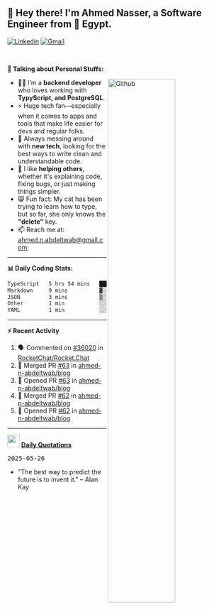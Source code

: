<!-- Your title -->
## 👋 Hey there! I'm Ahmed Nasser, a Software Engineer from 🚀 Egypt.
<!-- Your badges
You can use the website to generate badges: https://shields.io/
-->

[![Linkedin](https://img.shields.io/badge/-LinkedIn-blue?style=flat&logo=Linkedin&logoColor=white)](https://www.linkedin.com/in/ahmed-n-abdeltwab/)
[![Gmail](https://img.shields.io/badge/-Gmail-c14438?style=flat&logo=Gmail&logoColor=white)](mailto:ahmed.n.abdeltwab+githubProfile1@gmail.com)

&nbsp;

<!-- Talking about you -->
**🚀 Talking about Personal Stuffs:**

<!-- Any image aligned to the right. Beware the width -->
<img width="55%" align="right" alt="Github" src="https://raw.githubusercontent.com/onimur/.github/master/.resources/git-header.svg" />

- 👨‍💻 I’m a **backend developer** who loves working with **TypyScript, and PostgreSQL**.  
- ⚡ Huge tech fan—especially when it comes to apps and tools that make life easier for devs and regular folks.  
- 🌱 Always messing around with **new tech**, looking for the best ways to write clean and understandable code.  
- 🤝 I like **helping others**, whether it's explaining code, fixing bugs, or just making things simpler.  
- 😸 Fun fact: My cat has been trying to learn how to type, but so far, she only knows the **"delete"** key.  
- 📫 Reach me at: [ahmed.n.abdeltwab@gmail.com](mailto:ahmed.n.abdeltwab+githubProfile2@gmail.com);

---

**📊 Daily Coding Stats:**
<!--START_SECTION:waka-->

```txt
TypeScript   5 hrs 54 mins   ████████████████████████░   95.80 %
Markdown     9 mins          ▓░░░░░░░░░░░░░░░░░░░░░░░░   02.49 %
JSON         3 mins          ▒░░░░░░░░░░░░░░░░░░░░░░░░   00.85 %
Other        1 min           ░░░░░░░░░░░░░░░░░░░░░░░░░   00.44 %
YAML         1 min           ░░░░░░░░░░░░░░░░░░░░░░░░░   00.32 %
```

<!--END_SECTION:waka-->

---

**:zap: Recent Activity**

<!--START_SECTION:activity-->
1. 🗣 Commented on [#36020](https://github.com/RocketChat/Rocket.Chat/pull/36020#issuecomment-2907885123) in [RocketChat/Rocket.Chat](https://github.com/RocketChat/Rocket.Chat)
2. 🎉 Merged PR [#63](https://github.com/ahmed-n-abdeltwab/blog/pull/63) in [ahmed-n-abdeltwab/blog](https://github.com/ahmed-n-abdeltwab/blog)
3. 💪 Opened PR [#63](https://github.com/ahmed-n-abdeltwab/blog/pull/63) in [ahmed-n-abdeltwab/blog](https://github.com/ahmed-n-abdeltwab/blog)
4. 🎉 Merged PR [#62](https://github.com/ahmed-n-abdeltwab/blog/pull/62) in [ahmed-n-abdeltwab/blog](https://github.com/ahmed-n-abdeltwab/blog)
5. 💪 Opened PR [#62](https://github.com/ahmed-n-abdeltwab/blog/pull/62) in [ahmed-n-abdeltwab/blog](https://github.com/ahmed-n-abdeltwab/blog)
<!--END_SECTION:activity-->



---

**<img src="https://emojis.slackmojis.com/emojis/images/1621024394/39092/cat-roll.gif?1621024394" width="28" /> <a href="https://github.com/ahmed-n-abdeltwab/ahmed-n-abdeltwab/blob/master/quotations.md"> Daily Quotations</a>**



<kbd>2025-05-26</kbd>

- "The best way to predict the future is to invent it." – Alan Kay

<!-- Randomly taken from quotations.md -->
